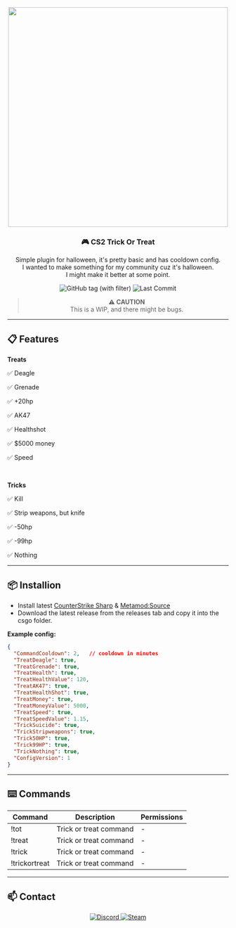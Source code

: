 <div align="center">
  <img src="https://i.ibb.co/PsQ3x79f/TOT-1.png" width="500"/>
  <h3>🎮 CS2 Trick Or Treat</h3>
  <p>Simple plugin for halloween, it's pretty basic and has cooldown config.
  <br>I wanted to make something for my community cuz it's halloween.
  <br>I might make it better at some point.</p>
</div>
<div align="center">
  <img src="https://img.shields.io/github/v/tag/asapverneri/CS2-TrickOrTreat?style=for-the-badge&label=Version" alt="GitHub tag (with filter)" />
  <img src="https://img.shields.io/github/last-commit/asapverneri/CS2-TrickOrTreat?style=for-the-badge" alt="Last Commit" />
  <blockquote>
    <strong>⚠️ <span>CAUTION</span></strong>  
    <br><span>This is a WIP, and there might be bugs.</span>
  </blockquote>
</div>

---

## 📋 Features
**Treats**
<p>✅ Deagle</p>
<p>✅ Grenade</p>
<p>✅ +20hp</p>
<p>✅ AK47</p>
<p>✅ Healthshot</p>
<p>✅ $5000 money</p>
<p>✅ Speed</p>
<br>

**Tricks**
<p>✅ Kill</p>
<p>✅ Strip weapons, but knife</p>
<p>✅ -50hp</p>
<p>✅ -99hp</p>
<p>✅ Nothing</p>

---

## 📦 Installion

- Install latest [CounterStrike Sharp](https://github.com/roflmuffin/CounterStrikeSharp) & [Metamod:Source](https://www.sourcemm.net/downloads.php/?branch=master)
- Download the latest release from the releases tab and copy it into the csgo folder.

**Example config:**
```json
{
  "CommandCooldown": 2,   // cooldown in minutes
  "TreatDeagle": true,
  "TreatGrenade": true,
  "TreatHealth": true,
  "TreatHealthValue": 120,
  "TreatAK47": true,
  "TreatHealthShot": true,
  "TreatMoney": true,
  "TreatMoneyValue": 5000,
  "TreatSpeed": true,
  "TreatSpeedValue": 1.15,
  "TrickSuicide": true,
  "TrickStripweapons": true,
  "Trick50HP": true,
  "Trick99HP": true,
  "TrickNothing": true,
  "ConfigVersion": 1
}
```

---

## ⌨️ Commands
| Command         | Description                                                          | Permissions |
|-----------------|----------------------------------------------------------------------|-------------|
| !tot            | Trick or treat command                                               | -           |
| !treat          | Trick or treat command                                               | -           |
| !trick          | Trick or treat command                                               | -           |
| !trickortreat   | Trick or treat command                                               | -           |

---

## 📫 Contact

<div align="center">
  <a href="https://discordapp.com/users/367644530121637888">
    <img src="https://img.shields.io/badge/Discord-7289DA?style=for-the-badge&logo=discord&logoColor=white" alt="Discord" />
  </a>
  <a href="https://steamcommunity.com/id/vvernerii/">
    <img src="https://img.shields.io/badge/Steam-000000?style=for-the-badge&logo=steam&logoColor=white" alt="Steam" />
  </a>
</div>